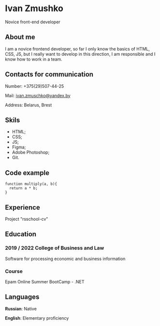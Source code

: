 # Ivan Zmushko
Novice front-end developer
## About me
I am a novice frontend developer, so far I only know the basics of HTML, CSS, JS, but I really want to develop in this direction, I am responsible and I know how to work in a team.
## Contacts for communication
Number: +375(29)507-44-25

Mail: ivan.zmuschko@yandex.by

Address: Belarus, Brest
## Skils
* HTML;
* CSS;
* JS;
* Figma;
* Adobe Photoshop;
* Git.
## Code example
```
function multiply(a, b){
  return a * b;
}
``` 
## Experience
Project "rsschool-cv"
## Education
### 2019 / 2022 College of Business and Law
Software for processing economic and business information
### Course
Epam Online Summer BootCamp - .NET
## Languages

__Russian__: Native

__English__: Elementary proficiency
